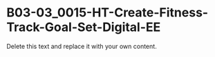 # B03-03_0015-HT-Create-Fitness-Track-Goal-Set-Digital-EE

Delete this text and replace it with your own content.
